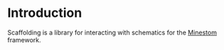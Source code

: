 # Introduction
Scaffolding is a library for interacting with schematics for the [Minestom](https://minestom.net/) framework.
